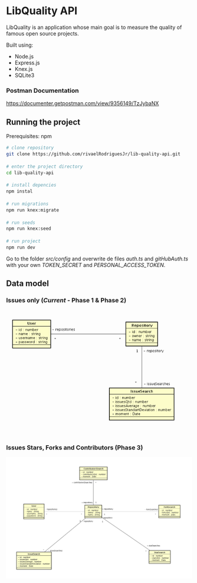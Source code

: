 # LibQuality API
LibQuality is an application whose main goal is to measure the quality of famous open source projects.

Built using: 
- Node.js
- Express.js
- Knex.js 
- SQLite3

### Postman Documentation
https://documenter.getpostman.com/view/9356149/TzJybaNX

## Running the project
Prerequisites: npm

```bash
# clone repository
git clone https://github.com/rivaelRodriguesJr/lib-quality-api.git

# enter the project directory
cd lib-quality-api

# install depencies
npm instal

# run migrations
npm run knex:migrate

# run seeds
npm run knex:seed

# run project
npm run dev
```
Go to the folder _src/config_ and overwrite de files _auth.ts_ and _gitHubAuth.ts_ with your own *TOKEN_SECRET* and *PERSONAL_ACCESS_TOKEN*.

## Data model

### Issues only (_Current_ - Phase 1 & Phase 2)

![Alt text](assets/lib-p1-data.png?raw=true "Issues only (Phase 1)")

### Issues Stars, Forks and Contributors (Phase 3)
![Alt text](assets/lib-p3-data.png?raw=true "Issues Stars, Forks and Contributors (Phase 3)")

